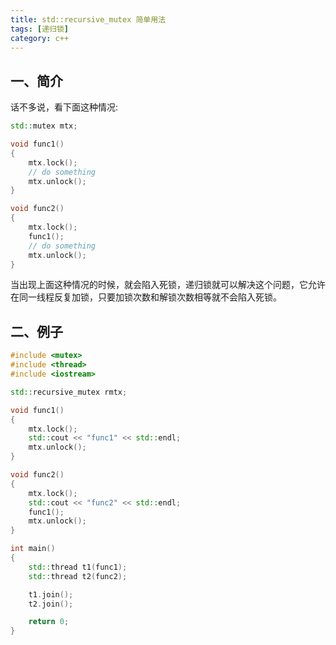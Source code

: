 ```yaml
---
title: std::recursive_mutex 简单用法
tags: [递归锁]
category: c++
---
```


## 一、简介
话不多说，看下面这种情况:
```c++
std::mutex mtx;

void func1()
{
    mtx.lock();
    // do something
    mtx.unlock();
}

void func2()
{
    mtx.lock();
    func1();
    // do something
    mtx.unlock();
}
```
当出现上面这种情况的时候，就会陷入死锁，递归锁就可以解决这个问题，它允许在同一线程反复加锁，只要加锁次数和解锁次数相等就不会陷入死锁。

## 二、例子
```c++
#include <mutex>
#include <thread>
#include <iostream>

std::recursive_mutex rmtx;

void func1()
{
    mtx.lock();
    std::cout << "func1" << std::endl;
    mtx.unlock();
}

void func2()
{
    mtx.lock();
    std::cout << "func2" << std::endl;
    func1();
    mtx.unlock();
}

int main()
{
    std::thread t1(func1);
    std::thread t2(func2);

    t1.join();
    t2.join();

    return 0;
}
```